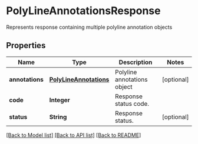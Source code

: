 ﻿
# PolyLineAnnotationsResponse
Represents response containing multiple polyline annotation objects

## Properties
Name | Type | Description | Notes
------------ | ------------- | ------------- | -------------
**annotations** | [**PolyLineAnnotations**](PolyLineAnnotations.md) | Polyline annotations object | [optional]
**code** | **Integer** | Response status code. | 
**status** | **String** | Response status. | [optional]


[[Back to Model list]](../README.md#documentation-for-models) [[Back to API list]](../README.md#documentation-for-api-endpoints) [[Back to README]](../README.md)


